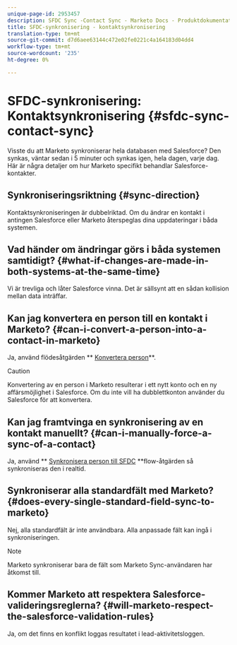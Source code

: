 ```yaml
---
unique-page-id: 2953457
description: SFDC Sync -Contact Sync - Marketo Docs - Produktdokumentation
title: SFDC-synkronisering - kontaktsynkronisering
translation-type: tm+mt
source-git-commit: d7d6aee63144c472e02fe0221c4a164183d04dd4
workflow-type: tm+mt
source-wordcount: '235'
ht-degree: 0%

---
```



# SFDC-synkronisering: Kontaktsynkronisering {#sfdc-sync-contact-sync}

Visste du att Marketo synkroniserar hela databasen med Salesforce? Den synkas, väntar sedan i 5 minuter och synkas igen, hela dagen, varje dag. Här är några detaljer om hur Marketo specifikt behandlar Salesforce-kontakter.

## Synkroniseringsriktning {#sync-direction}

Kontaktsynkroniseringen är dubbelriktad. Om du ändrar en kontakt i antingen Salesforce eller Marketo återspeglas dina uppdateringar i båda systemen.

## Vad händer om ändringar görs i båda systemen samtidigt? {#what-if-changes-are-made-in-both-systems-at-the-same-time}

Vi är trevliga och låter Salesforce vinna. Det är sällsynt att en sådan kollision mellan data inträffar.

## Kan jag konvertera en person till en kontakt i Marketo? {#can-i-convert-a-person-into-a-contact-in-marketo}

Ja, använd flödesåtgärden ** [Konvertera person](../../../../product-docs/core-marketo-concepts/smart-campaigns/flow-actions/convert-person.md)**.

>[!CAUTION]
>
>Konvertering av en person i Marketo resulterar i ett nytt konto och en ny affärsmöjlighet i Salesforce. Om du inte vill ha dubblettkonton använder du Salesforce för att konvertera.

## Kan jag framtvinga en synkronisering av en kontakt manuellt? {#can-i-manually-force-a-sync-of-a-contact}

Ja, använd ** [Synkronisera person till SFDC](../../../../product-docs/core-marketo-concepts/smart-campaigns/salesforce-flow-actions/sync-person-to-sfdc.md) **flow-åtgärden så synkroniseras den i realtid.

## Synkroniserar alla standardfält med Marketo? {#does-every-single-standard-field-sync-to-marketo}

Nej, alla standardfält är inte användbara. Alla anpassade fält kan ingå i synkroniseringen.

>[!NOTE]
>
>Marketo synkroniserar bara de fält som Marketo Sync-användaren har åtkomst till.

## Kommer Marketo att respektera Salesforce-valideringsreglerna? {#will-marketo-respect-the-salesforce-validation-rules}

Ja, om det finns en konflikt loggas resultatet i lead-aktivitetsloggen.
